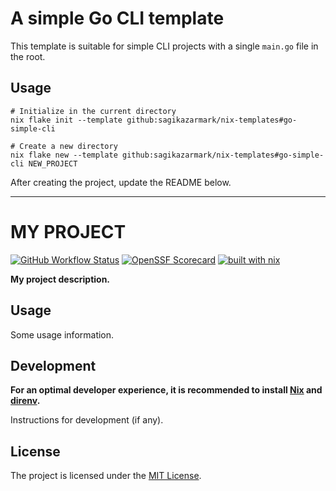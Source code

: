 # A simple Go CLI template

This template is suitable for simple CLI projects with a single `main.go` file in the root.


## Usage

```shell
# Initialize in the current directory
nix flake init --template github:sagikazarmark/nix-templates#go-simple-cli

# Create a new directory
nix flake new --template github:sagikazarmark/nix-templates#go-simple-cli NEW_PROJECT
```

After creating the project, update the README below.

---
# MY PROJECT

[![GitHub Workflow Status](https://img.shields.io/github/actions/workflow/status/YOURNAME/YOURMODULE/ci.yaml?style=flat-square)](https://github.com/YOURNAME/YOURMODULE/actions/workflows/ci.yaml)
[![OpenSSF Scorecard](https://api.securityscorecards.dev/projects/github.com/YOURNAME/YOURMODULE/badge?style=flat-square)](https://api.securityscorecards.dev/projects/github.com/YOURNAME/YOURMODULE)
[![built with nix](https://builtwithnix.org/badge.svg)](https://builtwithnix.org)

**My project description.**

## Usage

Some usage information.

## Development

**For an optimal developer experience, it is recommended to install [Nix](https://nixos.org/download.html) and [direnv](https://direnv.net/docs/installation.html).**

Instructions for development (if any).

## License

The project is licensed under the [MIT License](LICENSE).
